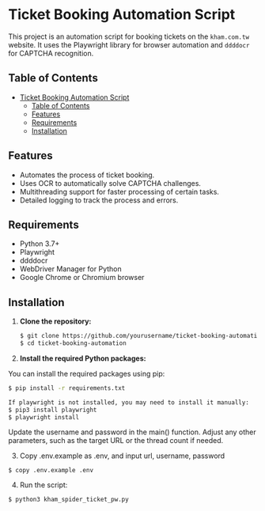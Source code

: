 # Ticket Booking Automation Script

This project is an automation script for booking tickets on the `kham.com.tw` website. It uses the Playwright library for browser automation and `ddddocr` for CAPTCHA recognition.

## Table of Contents

- [Ticket Booking Automation Script](#ticket-booking-automation-script)
  - [Table of Contents](#table-of-contents)
  - [Features](#features)
  - [Requirements](#requirements)
  - [Installation](#installation)

## Features

- Automates the process of ticket booking.
- Uses OCR to automatically solve CAPTCHA challenges.
- Multithreading support for faster processing of certain tasks.
- Detailed logging to track the process and errors.

## Requirements

- Python 3.7+
- Playwright
- ddddocr
- WebDriver Manager for Python
- Google Chrome or Chromium browser

## Installation

1. **Clone the repository:**

   ```bash
   $ git clone https://github.com/yourusername/ticket-booking-automation.git
   $ cd ticket-booking-automation
   ```

2. **Install the required Python packages:**

You can install the required packages using pip:
```bash
$ pip install -r requirements.txt

If playwright is not installed, you may need to install it manually:
$ pip3 install playwright
$ playwright install
```

Update the username and password in the main() function.
Adjust any other parameters, such as the target URL or the thread count if needed.

3. Copy .env.example as .env, and input url, username, password
```
$ copy .env.example .env
```

4. Run the script:
```
$ python3 kham_spider_ticket_pw.py
```